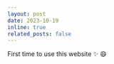 ```yaml
---
layout: post
date: 2023-10-19
inline: true
related_posts: false
---
```


First time to use this website :sparkles: :smile:
